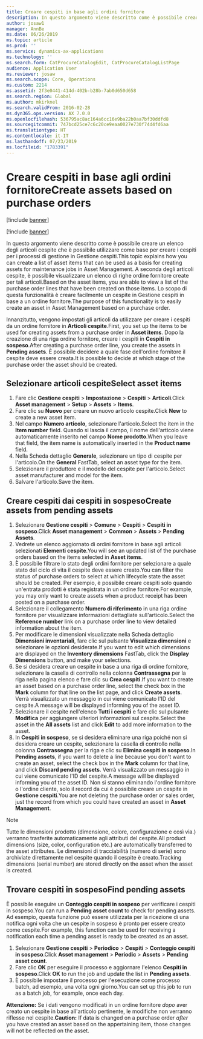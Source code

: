 ```yaml
---
title: Creare cespiti in base agli ordini fornitore
description: In questo argomento viene descritto come è possibile creare un elenco degli articoli cespite che è possibile utilizzare come base per creare i cespiti per i processi di gestione in Gestione cespiti.
author: josaw1
manager: AnnBe
ms.date: 06/26/2019
ms.topic: article
ms.prod: ''
ms.service: dynamics-ax-applications
ms.technology: ''
ms.search.form: CatProcureCatalogEdit, CatProcureCatalogListPage
audience: Application User
ms.reviewer: josaw
ms.search.scope: Core, Operations
ms.custom: 2214
ms.assetid: 2f3e0441-414d-402b-b28b-7ab0d650d658
ms.search.region: Global
ms.author: mkirknel
ms.search.validFrom: 2016-02-28
ms.dyn365.ops.version: AX 7.0.0
ms.openlocfilehash: 536795ac8ac164a6cc16e9ba22b0aa7bf30ddfd8
ms.sourcegitcommit: 747bcd25ce7c6c20ce9eaa0027e730f74d4fd6aa
ms.translationtype: HT
ms.contentlocale: it-IT
ms.lasthandoff: 07/23/2019
ms.locfileid: "1783391"
---
```

# <a name="create-assets-based-on-purchase-orders"></a><span data-ttu-id="090a6-103">Creare cespiti in base agli ordini fornitore</span><span class="sxs-lookup"><span data-stu-id="090a6-103">Create assets based on purchase orders</span></span>

[!include [banner](../../includes/banner.md)]

[!include [banner](../../includes/preview-banner.md)]

<span data-ttu-id="090a6-104">In questo argomento viene descritto come è possibile creare un elenco degli articoli cespite che è possibile utilizzare come base per creare i cespiti per i processi di gestione in Gestione cespiti.</span><span class="sxs-lookup"><span data-stu-id="090a6-104">This topic explains how you can create a list of asset items that can be used as a basis for creating assets for maintenance jobs in Asset Management.</span></span> <span data-ttu-id="090a6-105">A seconda degli articoli cespite, è possibile visualizzare un elenco di righe ordine fornitore create per tali articoli.</span><span class="sxs-lookup"><span data-stu-id="090a6-105">Based on the asset items, you are able to view a list of the purchase order lines that have been created on those items.</span></span> <span data-ttu-id="090a6-106">Lo scopo di questa funzionalità è creare facilmente un cespite in Gestione cespiti in base a un ordine fornitore.</span><span class="sxs-lookup"><span data-stu-id="090a6-106">The purpose of this functionality is to easily create an asset in Asset Management based on a purchase order.</span></span>

<span data-ttu-id="090a6-107">Innanzitutto, vengono impostati gli articoli da utilizzare per creare i cespiti da un ordine fornitore in **Articoli cespite**.</span><span class="sxs-lookup"><span data-stu-id="090a6-107">First, you set up the items to be used for creating assets from a purchase order in **Asset items**.</span></span> <span data-ttu-id="090a6-108">Dopo la creazione di una riga ordine fornitore, creare i cespiti in **Cespiti in sospeso**.</span><span class="sxs-lookup"><span data-stu-id="090a6-108">After creating a purchase order line, you create the assets in **Pending assets**.</span></span> <span data-ttu-id="090a6-109">È possibile decidere a quale fase dell'ordine fornitore il cespite deve essere creata.</span><span class="sxs-lookup"><span data-stu-id="090a6-109">It is possible to decide at which stage of the purchase order the asset should be created.</span></span>


## <a name="select-asset-items"></a><span data-ttu-id="090a6-110">Selezionare articoli cespite</span><span class="sxs-lookup"><span data-stu-id="090a6-110">Select asset items</span></span>

1. <span data-ttu-id="090a6-111">Fare clic **Gestione cespiti** > **Impostazione** > **Cespiti** > **Articoli**.</span><span class="sxs-lookup"><span data-stu-id="090a6-111">Click **Asset management** > **Setup** > **Assets** > **Items**.</span></span>
2. <span data-ttu-id="090a6-112">Fare clic su **Nuovo** per creare un nuovo articolo cespite.</span><span class="sxs-lookup"><span data-stu-id="090a6-112">Click **New** to create a new asset item.</span></span>
3. <span data-ttu-id="090a6-113">Nel campo **Numero articolo**, selezionare l'articolo.</span><span class="sxs-lookup"><span data-stu-id="090a6-113">Select the item in the **Item number** field.</span></span> <span data-ttu-id="090a6-114">Quando si lascia il campo, il nome dell'articolo viene automaticamente inserito nel campo **Nome prodotto**.</span><span class="sxs-lookup"><span data-stu-id="090a6-114">When you leave that field, the item name is automatically inserted in the **Product name** field.</span></span>
4. <span data-ttu-id="090a6-115">Nella Scheda dettaglio **Generale**, selezionare un tipo di cespite per l'articolo.</span><span class="sxs-lookup"><span data-stu-id="090a6-115">On the **General** FastTab, select an asset type for the item.</span></span>
5. <span data-ttu-id="090a6-116">Selezionare il produttore e il modello del cespite per l'articolo.</span><span class="sxs-lookup"><span data-stu-id="090a6-116">Select asset manufacturer and model for the item.</span></span>
6. <span data-ttu-id="090a6-117">Salvare l'articolo.</span><span class="sxs-lookup"><span data-stu-id="090a6-117">Save the item.</span></span>


## <a name="create-assets-from-pending-assets"></a><span data-ttu-id="090a6-118">Creare cespiti dai cespiti in sospeso</span><span class="sxs-lookup"><span data-stu-id="090a6-118">Create assets from pending assets</span></span>

1. <span data-ttu-id="090a6-119">Selezionare **Gestione cespiti** > **Comune** > **Cespiti** > **Cespiti in sospeso**.</span><span class="sxs-lookup"><span data-stu-id="090a6-119">Click **Asset management** > **Common** > **Assets** > **Pending Assets**.</span></span>
2. <span data-ttu-id="090a6-120">Vedrete un elenco aggiornato di ordini fornitore in base agli articoli selezionati **Elementi cespite**.</span><span class="sxs-lookup"><span data-stu-id="090a6-120">You will see an updated list of the purchase orders based on the items selected in **Asset items**.</span></span>
3. <span data-ttu-id="090a6-121">È possibile filtrare lo stato degli ordini fornitore per selezionare a quale stato del ciclo di vita il cespite deve essere creato.</span><span class="sxs-lookup"><span data-stu-id="090a6-121">You can filter the status of purchase orders to select at which lifecycle state the asset should be created.</span></span> <span data-ttu-id="090a6-122">Per esempio, è possibile creare cespiti solo quando un'entrata prodotti è stata registrata in un ordine fornitore.</span><span class="sxs-lookup"><span data-stu-id="090a6-122">For example, you may only want to create assets when a product receipt has been posted on a purchase order.</span></span>
4. <span data-ttu-id="090a6-123">Selezionare il collegamento **Numero di riferimento** in una riga ordine fornitore per visualizzare informazioni dettagliate sull'articolo.</span><span class="sxs-lookup"><span data-stu-id="090a6-123">Select the **Reference number** link on a purchase order line to view detailed information about the item.</span></span>
5. <span data-ttu-id="090a6-124">Per modificare le dimensioni visualizzate nella Scheda dettaglio **Dimensioni inventariali**, fare clic sul pulsante **Visualizza dimensioni** e selezionare le opzioni desiderate.</span><span class="sxs-lookup"><span data-stu-id="090a6-124">If you want to edit which dimensions are displayed on the **Inventory dimensions** FastTab, click the **Display Dimensions** button, and make your selections.</span></span>
6. <span data-ttu-id="090a6-125">Se si desidera creare un cespite in base a una riga di ordine fornitore, selezionare la casella di controllo nella colonna **Contrassegna** per la riga nella pagina elenco e fare clic su **Crea cespiti**.</span><span class="sxs-lookup"><span data-stu-id="090a6-125">If you want to create an asset based on a purchase order line, select the check box in the **Mark** column for that line on the list page, and click **Create assets**.</span></span> <span data-ttu-id="090a6-126">Verrà visualizzato un messaggio in cui viene comunicato l'ID del cespite.</span><span class="sxs-lookup"><span data-stu-id="090a6-126">A message will be displayed informing you of the asset ID.</span></span>
7. <span data-ttu-id="090a6-127">Selezionare il cespite nell'elenco **Tutti i cespiti** e fare clic sul pulsante **Modifica** per aggiungere ulteriori informazioni sul cespite.</span><span class="sxs-lookup"><span data-stu-id="090a6-127">Select the asset in the **All assets** list and click **Edit** to add more information to the asset.</span></span>
8. <span data-ttu-id="090a6-128">In **Cespiti in sospeso**, se si desidera eliminare una riga poiché non si desidera creare un cespite, selezionare la casella di controllo nella colonna **Contrassegna** per la riga e clic su **Elimina cespiti in sospeso**.</span><span class="sxs-lookup"><span data-stu-id="090a6-128">In **Pending assets**, if you want to delete a line because you don't want to create an asset, select the check box in the **Mark** column for that line, and click **Discard pending assets**.</span></span> <span data-ttu-id="090a6-129">Verrà visualizzato un messaggio in cui viene comunicato l'ID del cespite.</span><span class="sxs-lookup"><span data-stu-id="090a6-129">A message will be displayed informing you of the asset ID.</span></span> <span data-ttu-id="090a6-130">Non si stanno eliminando l'ordine fornitore o l'ordine cliente, solo il record da cui è possibile creare un cespite in **Gestione cespiti**.</span><span class="sxs-lookup"><span data-stu-id="090a6-130">You are not deleting the purchase order or sales order, just the record from which you could have created an asset in **Asset Management**.</span></span>

>[!NOTE]
><span data-ttu-id="090a6-131">Tutte le dimensioni prodotto (dimensione, colore, configurazione e così via.) verranno trasferite automaticamente agli attributi del cespite.</span><span class="sxs-lookup"><span data-stu-id="090a6-131">All product dimensions (size, color, configuration etc.) are automatically transferred to the asset attributes.</span></span> <span data-ttu-id="090a6-132">Le dimensioni di tracciabilità (numero di serie) sono archiviate direttamente nel cespite quando il cespite è creato.</span><span class="sxs-lookup"><span data-stu-id="090a6-132">Tracking dimensions (serial number) are stored directly on the asset when the asset is created.</span></span>


## <a name="find-pending-assets"></a><span data-ttu-id="090a6-133">Trovare cespiti in sospeso</span><span class="sxs-lookup"><span data-stu-id="090a6-133">Find pending assets</span></span>

<span data-ttu-id="090a6-134">È possibile eseguire un **Conteggio cespiti in sospeso** per verificare i cespiti in sospeso.</span><span class="sxs-lookup"><span data-stu-id="090a6-134">You can run a **Pending asset count** to check for pending assets.</span></span> <span data-ttu-id="090a6-135">Ad esempio, questa funzione può essere utilizzata per la ricezione di una notifica ogni volta che un cespite in sospeso è pronto per essere creato come cespite.</span><span class="sxs-lookup"><span data-stu-id="090a6-135">For example, this function can be used for receiving a notification each time a pending asset is ready to be created as an asset.</span></span>

1. <span data-ttu-id="090a6-136">Selezionare **Gestione cespiti** > **Periodico** > **Cespiti** > **Conteggio cespiti in sospeso**.</span><span class="sxs-lookup"><span data-stu-id="090a6-136">Click **Asset management** > **Periodic** > **Assets** > **Pending asset count**.</span></span>
2. <span data-ttu-id="090a6-137">Fare clic **OK** per eseguire il processo e aggiornare l'elenco **Cespiti in sospeso**.</span><span class="sxs-lookup"><span data-stu-id="090a6-137">Click **OK** to run the job and update the list in **Pending assets**.</span></span>
3. <span data-ttu-id="090a6-138">È possibile impostare il processo per l'esecuzione come processo batch, ad esempio, una volta ogni giorno.</span><span class="sxs-lookup"><span data-stu-id="090a6-138">You can set up this job to run as a batch job, for example, once each day.</span></span>

<span data-ttu-id="090a6-139">**Attenzione:** Se i dati vengono modificati in un ordine fornitore *dopo* aver creato un cespite in base all'articolo pertinente, le modifiche non verranno riflesse nel cespite.</span><span class="sxs-lookup"><span data-stu-id="090a6-139">**Caution:** If data is changed on a purchase order *after* you have created an asset based on the appertaining item, those changes will not be reflected on the asset.</span></span>
